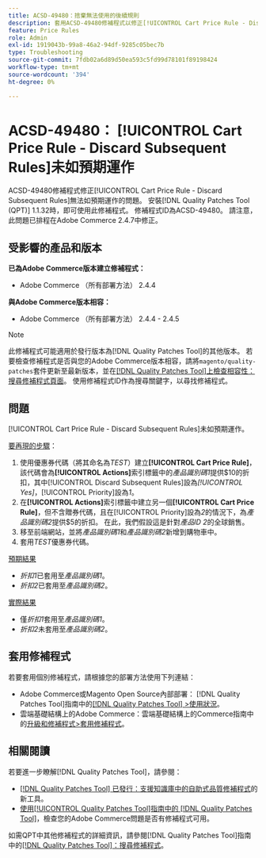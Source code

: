 ```yaml
---
title: ACSD-49480：捨棄無法使用的後續規則
description: 套用ACSD-49480修補程式以修正[!UICONTROL Cart Price Rule - Discard Subsequent Rules]無法如預期運作的Adobe Commerce問題。
feature: Price Rules
role: Admin
exl-id: 1919043b-99a8-46a2-94df-9285c05bec7b
type: Troubleshooting
source-git-commit: 7fdb02a6d89d50ea593c5fd99d78101f89198424
workflow-type: tm+mt
source-wordcount: '394'
ht-degree: 0%

---
```


# ACSD-49480： [!UICONTROL Cart Price Rule - Discard Subsequent Rules]未如預期運作

ACSD-49480修補程式修正[!UICONTROL Cart Price Rule - Discard Subsequent Rules]無法如預期運作的問題。 安裝[!DNL Quality Patches Tool (QPT)] 1.1.32時，即可使用此修補程式。 修補程式ID為ACSD-49480。 請注意，此問題已排程在Adobe Commerce 2.4.7中修正。

## 受影響的產品和版本

**已為Adobe Commerce版本建立修補程式：**

* Adobe Commerce （所有部署方法） 2.4.4

**與Adobe Commerce版本相容：**

* Adobe Commerce （所有部署方法） 2.4.4 - 2.4.5

>[!NOTE]
>
>此修補程式可能適用於發行版本為[!DNL Quality Patches Tool]的其他版本。 若要檢查修補程式是否與您的Adobe Commerce版本相容，請將`magento/quality-patches`套件更新至最新版本，並在[[!DNL Quality Patches Tool]上檢查相容性：搜尋修補程式頁面](https://experienceleague.adobe.com/tools/commerce-quality-patches/index.html)。 使用修補程式ID作為搜尋關鍵字，以尋找修補程式。

## 問題

[!UICONTROL Cart Price Rule - Discard Subsequent Rules]未如預期運作。

<u>要再現的步驟</u>：

1. 使用優惠券代碼（將其命名為&#x200B;*TEST*）建立&#x200B;**[!UICONTROL Cart Price Rule]**，該代碼會為&#x200B;**[!UICONTROL Actions]**&#x200B;索引標籤中的&#x200B;*產品識別碼1*&#x200B;提供$10的折扣，其中[!UICONTROL Discard Subsequent Rules]設為&#x200B;*[!UICONTROL Yes]*，[!UICONTROL Priority]設為&#x200B;*1*。
1. 在&#x200B;**[!UICONTROL Actions]**&#x200B;索引標籤中建立另一個&#x200B;**[!UICONTROL Cart Price Rule]**，但不含贈券代碼，且在[!UICONTROL Priority]設為&#x200B;*2*&#x200B;的情況下，為&#x200B;*產品識別碼2*&#x200B;提供$5的折扣。 在此，我們假設這是針對&#x200B;*產品ID 2*&#x200B;的全球銷售。
1. 移至前端網站，並將&#x200B;*產品識別碼1*&#x200B;和&#x200B;*產品識別碼2*&#x200B;新增到購物車中。
1. 套用&#x200B;*TEST*&#x200B;優惠券代碼。

<u>預期結果</u>

* *折扣1*&#x200B;已套用至&#x200B;*產品識別碼1*。
* *折扣2*&#x200B;已套用至&#x200B;*產品識別碼2*。

<u>實際結果</u>

* 僅&#x200B;*折扣1*&#x200B;套用至&#x200B;*產品識別碼1*。
* *折扣2*&#x200B;未套用至&#x200B;*產品識別碼2*。

## 套用修補程式

若要套用個別修補程式，請根據您的部署方法使用下列連結：

* Adobe Commerce或Magento Open Source內部部署： [!DNL Quality Patches Tool]指南中的[[!DNL Quality Patches Tool] >使用狀況](/help/tools/quality-patches-tool/usage.md)。
* 雲端基礎結構上的Adobe Commerce：雲端基礎結構上的Commerce指南中的[升級和修補程式>套用修補程式](https://experienceleague.adobe.com/docs/commerce-cloud-service/user-guide/develop/upgrade/apply-patches.html)。

## 相關閱讀

若要進一步瞭解[!DNL Quality Patches Tool]，請參閱：

* [[!DNL Quality Patches Tool] 已發行：支援知識庫中的自助式品質修補程式](https://experienceleague.adobe.com/en/docs/commerce-operations/tools/quality-patches-tool/quality-patches-tool-to-self-serve-quality-patches)的新工具。
* [使用[!UICONTROL Quality Patches Tool]指南中的 [!DNL Quality Patches Tool]](/help/tools/quality-patches-tool/patches-available-in-qpt/check-patch-for-magento-issue-with-magento-quality-patches.md)，檢查您的Adobe Commerce問題是否有修補程式可用。


如需QPT中其他修補程式的詳細資訊，請參閱[!DNL Quality Patches Tool]指南中的[[!DNL Quality Patches Tool]：搜尋修補程式](https://experienceleague.adobe.com/tools/commerce-quality-patches/index.html)。
